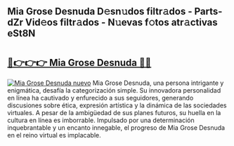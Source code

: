 ## Mia Grose Desnuda D𝚎sn𝚞dos filtr𝚊dos - Parts-dZr Vid𝚎os filtr𝚊dos - N𝚞evas f𝚘tos atr𝚊ctivas eSt8N

# <h2><a href="http://mbda2m.tromn.icu/?c=Mia+Grose+Desnuda">🔗👉👉👉 Mia Grose Desnuda 🔗🔗</a></h2>

[![Mia Grose Desnuda nuevo](https://i.imgur.com/pEAQMta.gif)](http://mbda2m.tromn.icu/?c=Mia+Grose+Desnuda)
Mia Grose Desnuda, una persona intrigante y enigmática, desafía la categorización simple. Su innovadora personalidad en línea ha cautivado y enfurecido a sus seguidores, generando discusiones sobre ética, expresión artística y la dinámica de las sociedades virtuales. A pesar de la ambigüedad de sus planes futuros, su huella en la cultura en línea es imborrable. Impulsado por una determinación inquebrantable y un encanto innegable, el progreso de Mia Grose Desnuda en el reino virtual es implacable.
